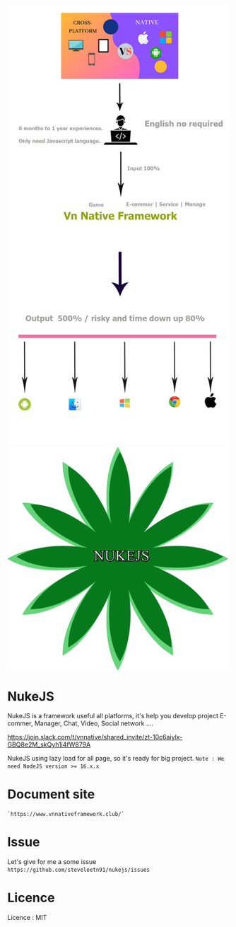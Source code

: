 ![alt text](https://raw.githubusercontent.com/steveleetn91/NukeJS/main/assets/images/solution.jpg)
![alt text](https://raw.githubusercontent.com/steveleetn91/NukeJS/main/assets/images/logo.png)
# NukeJS

NukeJS is a framework useful all platforms, it's help you develop project E-commer, Manager, Chat, Video, Social network ....  

https://join.slack.com/t/vnnative/shared_invite/zt-10c6aiylx-GBQ8e2M_skQyh1i4fW879A

NukeJS using lazy load for all page, so it's ready for big project. 
    `Note : We need NodeJS version >= 16.x.x`


# Document site
    
    `https://www.vnnativeframework.club/`
    

# Issue

Let's give for me a some issue
    `https://github.com/steveleetn91/nukejs/issues`

# Licence 
Licence : MIT
